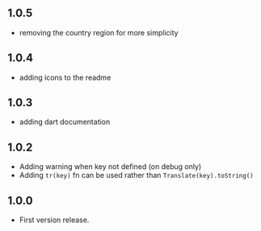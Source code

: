 ## 1.0.5
* removing the country region for more simplicity

## 1.0.4
* adding icons to the readme

## 1.0.3
* adding dart documentation 

## 1.0.2
* Adding warning when key not defined (on debug only)
* Adding `tr(key)` fn can be used rather than `Translate(key).toString()`

## 1.0.0
* First version release.
